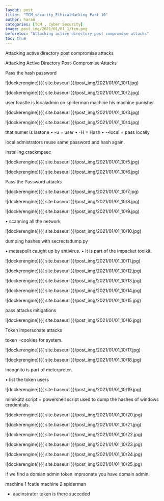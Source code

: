 ```yaml
---
layout: post
title:  "TCM_security_EthicalHacking Part 10"
author: haran
categories: [TCM , Cyber Security]
image: post_img/2021/01/01_1/tcm.png
beforetoc: "Attacking active directory post compromise attacks"
toc: true
---
```


Attacking active directory post compromise attacks

Attacking Active Directory Post-Compromise Attacks

Pass the hash password


![dockerengine]({{ site.baseurl }}/post_img/2021/01/01_10/1.jpg)

![dockerengine]({{ site.baseurl }}/post_img/2021/01/01_10/2.jpg)

user fcastle is localadmin on spiderman machine
his machine punisher.

![dockerengine]({{ site.baseurl }}/post_img/2021/01/01_10/3.jpg)



![dockerengine]({{ site.baseurl }}/post_img/2021/01/01_10/4.jpg)


that numer is lastone
• -u = user 
• -H = Hash
• --local = pass locally

local admistrators reuse same password and hash again.

installing crackmpsec

![dockerengine]({{ site.baseurl }}/post_img/2021/01/01_10/5.jpg)

![dockerengine]({{ site.baseurl }}/post_img/2021/01/01_10/6.jpg)

Pass the Password attacks


![dockerengine]({{ site.baseurl }}/post_img/2021/01/01_10/7.jpg)


![dockerengine]({{ site.baseurl }}/post_img/2021/01/01_10/8.jpg)


![dockerengine]({{ site.baseurl }}/post_img/2021/01/01_10/9.jpg)

• scanning all the network

![dockerengine]({{ site.baseurl }}/post_img/2021/01/01_10/10.jpg)

dumping hashes with secrectsdump.py

• metaspolit caught up by antivirus.
• It is part of the impacket toolkit.

![dockerengine]({{ site.baseurl }}/post_img/2021/01/01_10/11.jpg)

![dockerengine]({{ site.baseurl }}/post_img/2021/01/01_10/12.jpg)

![dockerengine]({{ site.baseurl }}/post_img/2021/01/01_10/13.jpg)


![dockerengine]({{ site.baseurl }}/post_img/2021/01/01_10/14.jpg)

![dockerengine]({{ site.baseurl }}/post_img/2021/01/01_10/15.jpg)

pass attacks mitigations


![dockerengine]({{ site.baseurl }}/post_img/2021/01/01_10/16.jpg)



Token impersonate attacks


token =cookies for system.

![dockerengine]({{ site.baseurl }}/post_img/2021/01/01_10/17.jpg)

![dockerengine]({{ site.baseurl }}/post_img/2021/01/01_10/18.jpg)

incognito is part of meterpreter.

• list the token users

![dockerengine]({{ site.baseurl }}/post_img/2021/01/01_10/19.jpg)



mimikatz script = powershell script used to dump the hashes of windows credentials.

![dockerengine]({{ site.baseurl }}/post_img/2021/01/01_10/20.jpg)


![dockerengine]({{ site.baseurl }}/post_img/2021/01/01_10/21.jpg)



![dockerengine]({{ site.baseurl }}/post_img/2021/01/01_10/22.jpg)



![dockerengine]({{ site.baseurl }}/post_img/2021/01/01_10/23.jpg)


![dockerengine]({{ site.baseurl }}/post_img/2021/01/01_10/24.jpg)


![dockerengine]({{ site.baseurl }}/post_img/2021/01/01_10/25.jpg)


if we find a domian admin token imprsonate you have domain admin.


machine 1 fcatle
machine 2 spiderman
   - aadinstrator token is there succeded
